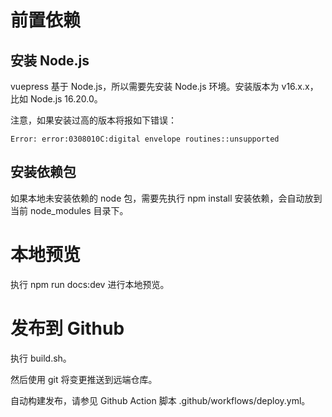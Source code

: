 # 前置依赖
## 安装 Node.js

vuepress 基于 Node.js，所以需要先安装 Node.js 环境。安装版本为 v16.x.x，比如 Node.js 16.20.0。

注意，如果安装过高的版本将报如下错误：
```
Error: error:0308010C:digital envelope routines::unsupported
```

## 安装依赖包

如果本地未安装依赖的 node 包，需要先执行 npm install 安装依赖，会自动放到当前 node_modules 目录下。

# 本地预览

执行 npm run docs:dev 进行本地预览。

# 发布到 Github

执行 build.sh。

然后使用 git 将变更推送到远端仓库。

自动构建发布，请参见 Github Action 脚本 .github/workflows/deploy.yml。